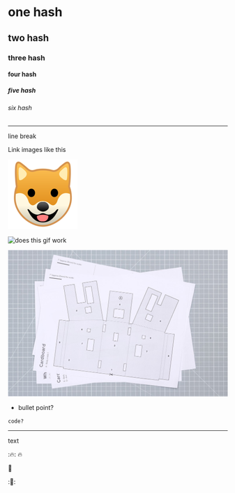 # one hash
## two hash
### three hash
#### four hash
##### five hash
###### six hash

---

line break

Link images like this

![this](images/test.jpg)

![does this gif work](images/alto_build_4.gif)

![or like this](images/test-2.jpeg)


- bullet point?
```
code?
```
---
text

::fire::
:fire:

:tada:

::tada::


